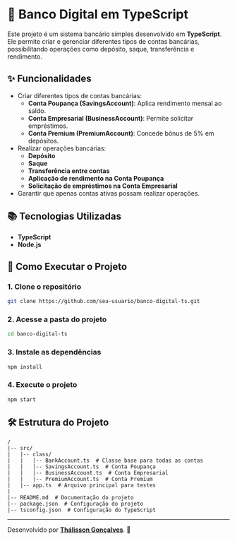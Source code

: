 # 💼 Banco Digital em TypeScript

Este projeto é um sistema bancário simples desenvolvido em **TypeScript**. Ele permite criar e gerenciar diferentes tipos de contas bancárias, possibilitando operações como depósito, saque, transferência e rendimento.

## ✨ Funcionalidades

- Criar diferentes tipos de contas bancárias:
  - **Conta Poupança (SavingsAccount)**: Aplica rendimento mensal ao saldo.
  - **Conta Empresarial (BusinessAccount)**: Permite solicitar empréstimos.
  - **Conta Premium (PremiumAccount)**: Concede bônus de 5% em depósitos.
- Realizar operações bancárias:
  - **Depósito**
  - **Saque**
  - **Transferência entre contas**
  - **Aplicação de rendimento na Conta Poupança**
  - **Solicitação de empréstimos na Conta Empresarial**
- Garantir que apenas contas ativas possam realizar operações.

## 📚 Tecnologias Utilizadas

- **TypeScript**
- **Node.js**

## 🔢 Como Executar o Projeto

### 1. Clone o repositório

```bash
git clone https://github.com/seu-usuario/banco-digital-ts.git
```

### 2. Acesse a pasta do projeto

```bash
cd banco-digital-ts
```

### 3. Instale as dependências

```bash
npm install
```

### 4. Execute o projeto

```bash
npm start
```

## 🛠️ Estrutura do Projeto

```
/
|-- src/
|   |-- class/
|   |   |-- BankAccount.ts  # Classe base para todas as contas
|   |   |-- SavingsAccount.ts  # Conta Poupança
|   |   |-- BusinessAccount.ts  # Conta Empresarial
|   |   |-- PremiumAccount.ts  # Conta Premium
|   |-- app.ts  # Arquivo principal para testes
|
|-- README.md  # Documentação do projeto
|-- package.json  # Configuração do projeto
|-- tsconfig.json  # Configuração do TypeScript
```

---

Desenvolvido por [**Thálisson Gonçalves**](https://github.com/thalissongoncalves). 🌟

